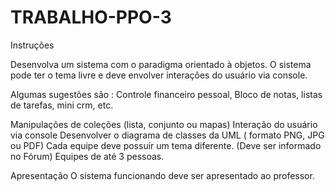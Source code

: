# TRABALHO-PPO-3

Instruções
 
Desenvolva um sistema com o paradigma orientado à objetos. O sistema pode ter o tema livre e deve envolver interações do usuário via console.

Algumas sugestões são : Controle financeiro pessoal, Bloco de notas, listas de tarefas, mini crm, etc.

 

Manipulações de coleções (lista, conjunto ou mapas)
Interação do usuário via console
Desenvolver o diagrama de classes da UML ( formato PNG, JPG ou PDF)
Cada equipe deve possuir um tema diferente. (Deve ser informado no Fórum)
Equipes de até 3 pessoas.
 

Apresentação
O sistema funcionando deve ser apresentado ao professor.
